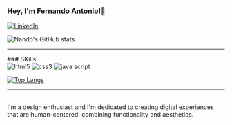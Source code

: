 ### Hey, I'm Fernando Antonio!👋
[![LinkedIn](https://img.shields.io/badge/LinkedIn-0077B5?style=for-the-badge&logo=linkedin&logoColor=white)](https://www.linkedin.com/in/fernando-luiz-antonio-7b40221ab/)

![Nando's GitHub stats](https://github-readme-stats.vercel.app/api?username=nandoantonio-git&icon_color=ffffff&show_icons=true&rank_icon=github&theme=dark&bg_color=0d1117)

<hr>
### SKills
<div style="display:inline_block">
    <img align:center  alt="html5" src="https://img.shields.io/badge/HTML5-E34F26?style=for-the-badge&logo=html5&logoColor=white"/>
    <img align:center alt="css3" src="https://img.shields.io/badge/CSS3-1572B6?style=for-the-badge&logo=css3&logoColor=white"/>
    <img align:center alt="java script" src="https://img.shields.io/badge/JavaScript-323330?style=for-the-badge&logo=javascript&logoColor=F7DF1E"/>
</div>

[![Top Langs](https://github-readme-stats.vercel.app/api/top-langs/?username=nandoantonio-git&theme=dark&bg_color=0d1117)](https://github.com/nandoantonio-git/github-readme-stats)

<hr><br>
I'm a design enthusiast and I'm dedicated to creating digital experiences that are human-centered, combining functionality and aesthetics. 
